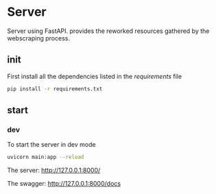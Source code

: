 # Server

Server using FastAPI. provides the reworked resources gathered by the webscraping process.

## init

First install all the dependencies listed in the *requirements* file

```bash
pip install -r requirements.txt
```

## start

### dev

To start the server in dev mode

```bash
uvicorn main:app --reload
```

The server: http://127.0.0.1:8000/

The swagger: http://127.0.0.1:8000/docs